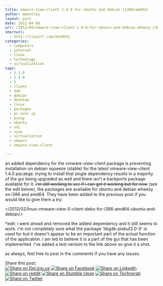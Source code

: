 ```yaml
---
title: vmware-view-client 1.4.0 for ubuntu and debian (i386/amd64)
author: mbentley
layout: post
date: 2012-04-08
url: /2012/04/vmware-view-client-1-4-0-for-ubuntu-and-debian-wheezy-i386-amd64/
shorturl:
  - http://tinyurl.com/dxm9m5j
categories:
  - computers
  - internet
  - linux
  - technology
  - virtualization
tags:
  - 1.3.0
  - 1.4.0
  - 5
  - client
  - deb
  - debian
  - desktop
  - linux
  - packages
  - pc over ip
  - pcoip
  - ubuntu
  - vdi
  - view
  - virtualzation
  - vmware
  - vmware-view-client

---
```

an added dependency for the vmware-view-client package is preventing installation on debian squeeze (stable) for the latest vmware-view-client 1.4.0 pacakge. trying to install that single dependency results in a majority of the gui being upgraded as well and there isn't a backports package available for it. <del datetime="2012-04-08T13:37:55+00:00">i'm still working to see if i can get it working but for now</del> (see the edit below), the packages are available for ubuntu and debian wheezy on i386 and amd64. They have been added to the previous post if you would like to give them a try:

</2012/02/linux-vmware-view-5-client-debs-for-i386-amd64-ubuntu-and-debian/>

*edit: i went ahead and removed the added dependency and it still seems to work. i'm not completely sure what the package 'libgdk-pixbuf2.0-0' is used for but it doesn't appear to be an important part of the actual function of the application. i am led to believe it is a part of the gui that has been implemented. i've added a test version to the link above so give it a shot.

as always, feel free to post in the comments if you have any issues.

<!-- Social Bookmarks BEGIN -->

<p class="postcats">
  Share this post:<br /><a onclick="window.open(this.href, '_blank', 'scrollbars=yes,menubar=no,height=600,width=750,resizable=yes,toolbar=no,location=no,status=no'); return false;" href="http://del.icio.us/post?url=http://tinyurl.com/dxm9m5j&title=vmware-view-client+1.4.0+for+ubuntu+and+debian+%28i386%2Famd64%29" rel="nofollow" title="Share on Del.icio.us"><img class="social_img" src="/wp-content/plugins/social-bookmarks/images/delicious.png" title="Share on Del.icio.us" alt="Share on Del.icio.us" /></a> <a onclick="window.open(this.href, '_blank', 'scrollbars=yes,menubar=no,height=600,width=750,resizable=yes,toolbar=no,location=no,status=no'); return false;" href="http://www.facebook.com/sharer.php?u=http://tinyurl.com/dxm9m5j" rel="nofollow" title="Share on Facebook"><img class="social_img" src="/wp-content/plugins/social-bookmarks/images/facebook.png" title="Share on Facebook" alt="Share on Facebook" /></a> <a onclick="window.open(this.href, '_blank', 'scrollbars=yes,menubar=no,height=600,width=750,resizable=yes,toolbar=no,location=no,status=no'); return false;" href="http://www.linkedin.com/shareArticle?mini=true&url=http://tinyurl.com/dxm9m5j&title=vmware-view-client+1.4.0+for+ubuntu+and+debian+%28i386%2Famd64%29" rel="nofollow" title="Share on LinkedIn"><img class="social_img" src="/wp-content/plugins/social-bookmarks/images/linkedin.png" title="Share on LinkedIn" alt="Share on LinkedIn" /></a> <a onclick="window.open(this.href, '_blank', 'scrollbars=yes,menubar=no,height=600,width=750,resizable=yes,toolbar=no,location=no,status=no'); return false;" href="http://reddit.com/submit?url=http://tinyurl.com/dxm9m5j&title=vmware-view-client+1.4.0+for+ubuntu+and+debian+%28i386%2Famd64%29" rel="nofollow" title="Share on reddit"><img class="social_img" src="/wp-content/plugins/social-bookmarks/images/reddit.png" title="Share on reddit" alt="Share on reddit" /></a> <a onclick="window.open(this.href, '_blank', 'scrollbars=yes,menubar=no,height=600,width=750,resizable=yes,toolbar=no,location=no,status=no'); return false;" href="http://www.stumbleupon.com/submit?url=http://tinyurl.com/dxm9m5j&title=vmware-view-client+1.4.0+for+ubuntu+and+debian+%28i386%2Famd64%29" rel="nofollow" title="Share on Stumble Upon"><img class="social_img" src="/wp-content/plugins/social-bookmarks/images/stumbleupon.png" title="Share on Stumble Upon" alt="Share on Stumble Upon" /></a> <a onclick="window.open(this.href, '_blank', 'scrollbars=yes,menubar=no,height=600,width=750,resizable=yes,toolbar=no,location=no,status=no'); return false;" href="http://www.technorati.com/faves?add=http://tinyurl.com/dxm9m5j" rel="nofollow" title="Share on Technorati"><img class="social_img" src="/wp-content/plugins/social-bookmarks/images/technorati.png" title="Share on Technorati" alt="Share on Technorati" /></a> <a onclick="window.open(this.href, '_blank', 'scrollbars=yes,menubar=no,height=600,width=750,resizable=yes,toolbar=no,location=no,status=no'); return false;" href="http://twitter.com/home/?status=vmware-view-client+1.4.0+for+ubuntu+and+debian+%28i386%2Famd64%29+@+http://tinyurl.com/dxm9m5j" rel="nofollow" title="Share on Twitter"><img class="social_img" src="/wp-content/plugins/social-bookmarks/images/twitter.png" title="Share on Twitter" alt="Share on Twitter" /></a> <br />
</p>

<!-- Social Bookmarks END -->
